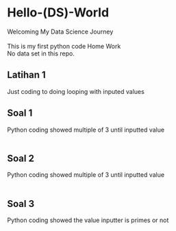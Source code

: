# Hello-(DS)-World
Welcoming My Data Science Journey <br />
<br />
This is my first python code Home Work<br />
No data set in this repo.<br />
## Latihan 1
Just coding to doing looping with inputed values<br />

## Soal 1
Python coding showed multiple of 3 until inputted value<br /><br />

## Soal 2
Python coding showed multiple of 3 until inputted value<br /><br />


## Soal 3
Python coding showed the value inputter is primes or not<br /><br />
